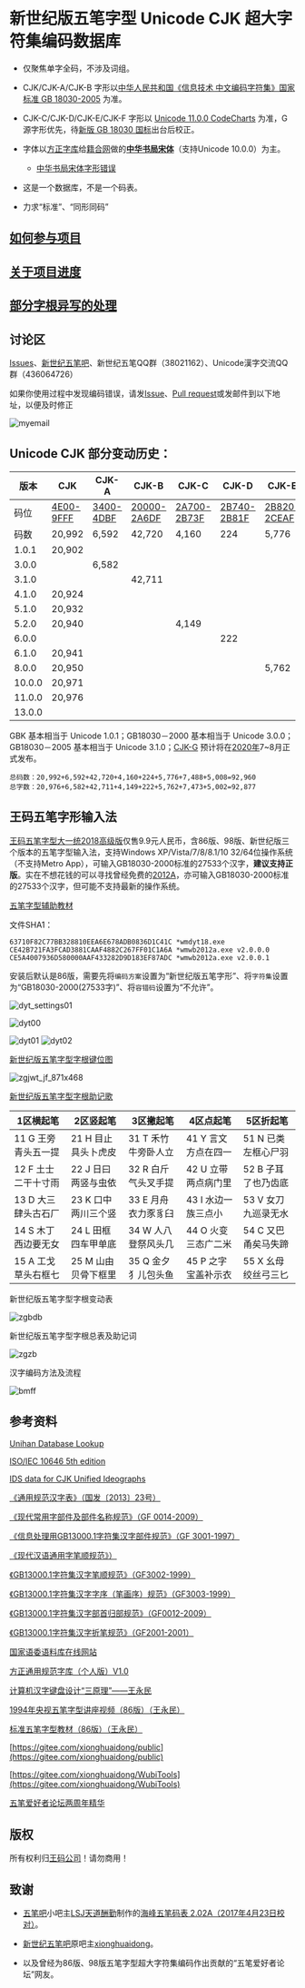 # 新世纪版五笔字型 Unicode CJK 超大字符集编码数据库

* 仅聚焦单字全码，不涉及词组。

* CJK/CJK-A/CJK-B 字形以[中华人民共和国《信息技术 中文编码字符集》国家标准 GB 18030-2005](http://www.gb688.cn/bzgk/gb/newGbInfo?hcno=C344D8D120B341A8DD328954A9B27A99) 为准。

* CJK-C/CJK-D/CJK-E/CJK-F 字形以 [Unicode 11.0.0 CodeCharts](https://www.unicode.org/Public/11.0.0/charts/CodeCharts.pdf) 为准，G 源字形优先，待[新版 GB 18030 国标](http://www.nits.org.cn/getIndex.req?action=quary&req=modulenvpromote&id=3247&type=0&moduleId=83&sid=5)出台后校正。

* 字体以[方正字库](http://www.foundertype.com/)给[籍合网](http://www.ancientbooks.cn/)做的[**中华书局宋体**](http://www.ancientbooks.cn/helpcore?font)（支持Unicode 10.0.0）为主。

  * [中华书局宋体字形错误](https://github.com/CNMan/UnicodeCJK-WuBi06/issues/7)

* 这是一个数据库，不是一个码表。

* 力求“标准”、“同形同码”

## [如何参与项目](https://github.com/CNMan/Unicode_CJK_XSJWBBM/issues/5)

## [关于项目进度](https://github.com/CNMan/Unicode_CJK_XSJWBBM/issues/4)

## [部分字根异写的处理](https://github.com/CNMan/UnicodeCJK-WuBi06/issues/10)

## 讨论区

[Issues](https://github.com/CNMan/Unicode_CJK_XSJWBBM/issues)、[新世纪五笔吧](http://tieba.baidu.com/f?kw=新世纪五笔&ie=utf-8)、新世纪五笔QQ群（38021162）、Unicode漢字交流QQ群（436064726）

如果你使用过程中发现编码错误，请发[Issue](https://github.com/CNMan/Unicode_CJK_XSJWBBM/issues)、[Pull request](https://github.com/CNMan/Unicode_CJK_XSJWBBM/pulls)或发邮件到以下地址，以便及时修正

![myemail](https://github.com/CNMan/Unicode_CJK_XSJWBBM/raw/master/imgs/myemail.png)

## Unicode CJK 部分变动历史：

|版本|CJK|CJK-A|CJK-B|CJK-C|CJK-D|CJK-E|CJK-F|CJK-G|
|-------|-------|-------|-------|-------|-------|-------|-------|-------|
|码位|[4E00-9FFF](https://www.unicode.org/charts/PDF/U4E00.pdf)|[3400-4DBF](https://www.unicode.org/charts/PDF/U3400.pdf)|[20000-2A6DF](https://www.unicode.org/charts/PDF/U20000.pdf)|[2A700-2B73F](https://www.unicode.org/charts/PDF/U2A700.pdf)|[2B740-2B81F](https://www.unicode.org/charts/PDF/U2B740.pdf)|[2B820-2CEAF](https://www.unicode.org/charts/PDF/U2B820.pdf)|[2CEB0-2EBEF](https://www.unicode.org/charts/PDF/U2CEB0.pdf)|30000-3138F|
|码数|20,992|6,592|42,720|4,160|224|5,776|7,488|5,008|
|1.0.1|20,902||||||||
|3.0.0||6,582|||||||
|3.1.0|||42,711||||||
|4.1.0|20,924||||||||
|5.1.0|20,932||||||||
|5.2.0|20,940|||4,149|||||
|6.0.0|||||222||||
|6.1.0|20,941||||||||
|8.0.0|20,950|||||5,762|||
|10.0.0|20,971||||||7,473||
|11.0.0|20,976||||||||
|13.0.0||||||||5,002|

GBK 基本相当于 Unicode 1.0.1；GB18030－2000 基本相当于 Unicode 3.0.0；GB18030－2005 基本相当于 Unicode 3.1.0；[CJK-G](https://unicode.org/roadmaps/tip/) 预计将在[2020年](https://blogs.adobe.com/CCJKType/2018/06/unicode11.html)7~8月正式发布。

```
总码数：20,992+6,592+42,720+4,160+224+5,776+7,488+5,008=92,960
总字数：20,976+6,582+42,711+4,149+222+5,762+7,473+5,002=92,877
```

## 王码五笔字形输入法

[王码五笔字型大一统2018高级版](http://www.wangma.net.cn/prodetail.aspx?sm=2&p=7)仅售9.9元人民币，含86版、98版、新世纪版三个版本的五笔字型输入法，支持Windows XP/Vista/7/8/8.1/10 32/64位操作系统（不支持Metro App），可输入GB18030-2000标准的27533个汉字，**建议支持正版**。实在不想花钱的可以寻找曾经免费的[2012A](http://www.wangma.com.cn/view.asp?id=263&f_id=21)，亦可输入GB18030-2000标准的27533个汉字，但可能不支持最新的操作系统。

[五笔字型辅助教材](http://www.wangma.com.cn/wb2012/help/wmwb.chm)

文件SHA1：
```
63710F82C77BB328810EEA6E678ADB0836D1C41C *wmdyt18.exe
CE42B721FA3FCAD3881CAAF4882C267FF01C1A6A *wmwb2012a.exe v2.0.0.0
CE5A4007936D580000AAF433282D9D183EF87ADC *wmwb2012a.exe v2.0.0.1
```

安装后默认是86版，需要先将`编码方案`设置为“新世纪版五笔字形”、将`字符集`设置为“GB18030-2000(27533字)”、将`容错码`设置为“不允许”。

![dyt_settings01](https://github.com/CNMan/Unicode_CJK_XSJWBBM/raw/master/imgs/dyt_settings01.png)

![dyt00](https://github.com/CNMan/Unicode_CJK_XSJWBBM/raw/master/imgs/dyt00.png)

![dyt01](https://github.com/CNMan/Unicode_CJK_XSJWBBM/raw/master/imgs/dyt01.png) ![dyt02](https://github.com/CNMan/Unicode_CJK_XSJWBBM/raw/master/imgs/dyt02.png)

[新世纪版五笔字型字根键位图](http://www.wangma.com.cn/view.asp?id=201&f_id=22)

![zgjwt_jf_871x468](https://github.com/CNMan/Unicode_CJK_XSJWBBM/raw/master/imgs/zgjwt_jf_871x468.jpg)

[新世纪版五笔字型字根助记歌](http://www.wangma.com.cn/view.asp?id=200&f_id=22)

|1区横起笔|2区竖起笔|3区撇起笔|4区点起笔|5区折起笔|
|---|---|---|---|---|
|11 G 王旁青头五一提|21 H 目止具头卜虎皮|31 T 禾竹牛旁卧人立|41 Y 言文方点在四一|51 N 已类左框心尸羽|
|12 F 土士二干十寸雨|22 J 日曰两竖与虫依|32 R 白斤气头叉手提|42 U 立带两点病门里|52 B 子耳了也乃齿底|
|13 D 大三肆头古石厂|23 K 口中两川三个竖|33 E 月舟衣力豕豸臼|43 I 水边一族三点小|53 V 女刀九巡录无水|
|14 S 木丁西边要无女|24 L 田框四车甲单底|34 W 人八登祭风头几|44 O 火变三态广二米|54 C 又巴甬矣马失蹄|
|15 A 工戈草头右框七|25 M 山由贝骨下框里|35 Q 金夕犭儿包头鱼|45 P 之字宝盖补示衣|55 X 幺母绞丝弓三匕|

新世纪版五笔字型字根变动表

![zgbdb](https://github.com/CNMan/Unicode_CJK_XSJWBBM/raw/master/imgs/zgbdb.jpg)

新世纪版五笔字型字根总表及助记词

![zgzb](https://github.com/CNMan/Unicode_CJK_XSJWBBM/raw/master/imgs/zgzb.jpg)

汉字编码方法及流程

![bmff](https://github.com/CNMan/Unicode_CJK_XSJWBBM/raw/master/imgs/bmff.jpg)

## 参考资料

[Unihan Database Lookup](https://www.unicode.org/charts/unihan.html)

[ISO/IEC 10646 5th edition](http://standards.iso.org/ittf/PubliclyAvailableStandards/c069119_ISO_IEC_10646_2017.zip)

[IDS data for CJK Unified Ideographs](https://github.com/cjkvi/cjkvi-ids)

[《通用规范汉字表》（国发〔2013〕23号）](http://www.moe.gov.cn/s78/A19/yxs_left/moe_810/s230/201306/t20130601_186002.html)

[《现代常用字部件及部件名称规范》（GF 0014-2009）](http://www.moe.gov.cn/s78/A19/yxs_left/moe_810/s230/201001/t20100115_75696.html)

[《信息处理用GB13000.1字符集汉字部件规范》（GF 3001-1997）](http://www.moe.gov.cn/s78/A19/yxs_left/moe_810/s230/201001/t20100115_75616.html)

[《现代汉语通用字笔顺规范》）](http://www.moe.gov.cn/s78/A19/yxs_left/moe_810/s230/201001/t20100115_75615.html)

[《GB13000.1字符集汉字笔顺规范》（GF3002-1999）](http://www.moe.gov.cn/s78/A19/yxs_left/moe_810/s230/201001/t20100115_75619.html)

[《GB13000.1字符集汉字字序（笔画序）规范》（GF3003-1999）](http://www.moe.gov.cn/s78/A19/yxs_left/moe_810/s230/201001/t20100115_75631.html)

[《GB13000.1字符集汉字部首归部规范》（GF0012-2009）](http://www.moe.gov.cn/s78/A19/yxs_left/moe_810/s230/200901/t20090102_186104.html)

[《GB13000.1字符集汉字折笔规范》（GF2001-2001）](http://www.moe.gov.cn/s78/A19/yxs_left/moe_810/s230/201001/t20100115_75688.html)

[国家语委语料库在线网站](http://corpus.zhonghuayuwen.org/)

[方正通用规范字库（个人版）V1.0](http://ifont.foundertype.com/index/generalfonts.html)

[计算机汉字键盘设计“三原理”——王永民](http://www.wangma.net.cn/UploadFiles/otherfile/a9add073cd9c4de59a7e891f5bc6b9ba.pdf)

[1994年央视五笔字型讲座视频（86版）（王永民）](http://www.wangma.net.cn/vido_main.aspx?sm=4)

[标准五笔字型教材（86版）（王永民）](http://www.wangma.net.cn/InfoMationDetail.aspx?sm=5&m=207)

[https://gitee.com/xionghuaidong/public](https://gitee.com/xionghuaidong/public)

[https://gitee.com/xionghuaidong/WubiTools](https://gitee.com/xionghuaidong/WubiTools)

[五笔爱好者论坛两周年精华](https://cnnews.info/share/uploads/wbfans.com_2years.chm)

## 版权

所有权利归[王码公司](http://www.wangma.com.cn/)！请勿商用！

## 致谢

* [五笔吧](http://tieba.baidu.com/f?kw=五笔&ie=utf-8)小吧主[LSJ天道酬勤](http://tieba.baidu.com/home/main?un=LSJ天道酬勤&ie=utf-8)制作的[海峰五笔码表 2.02A（2017年4月23日校对）](https://pan.baidu.com/s/1hq5kedm)。

* [新世纪五笔吧](http://tieba.baidu.com/f?kw=新世纪五笔&ie=utf-8)原吧主[xionghuaidong](http://tieba.baidu.com/home/main?un=xionghuaidong&ie=utf-8)。

* 以及曾经为86版、98版五笔字型超大字符集编码作出贡献的“五笔爱好者论坛”网友。
